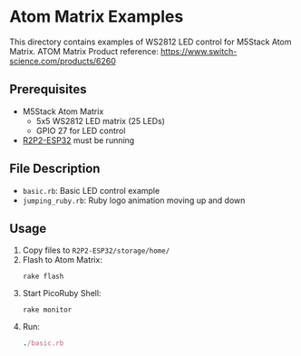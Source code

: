 # Atom Matrix Examples

This directory contains examples of WS2812 LED control for M5Stack Atom Matrix.
ATOM Matrix Product reference: https://www.switch-science.com/products/6260

## Prerequisites

- M5Stack Atom Matrix
  - 5x5 WS2812 LED matrix (25 LEDs)
  - GPIO 27 for LED control
- [R2P2-ESP32](https://github.com/picoruby/R2P2-ESP32) must be running

## File Description

- `basic.rb`: Basic LED control example
- `jumping_ruby.rb`: Ruby logo animation moving up and down

## Usage

1. Copy files to `R2P2-ESP32/storage/home/`
2. Flash to Atom Matrix:
   ```
   rake flash
   ```
3. Start PicoRuby Shell:
   ```
   rake monitor
   ```
4. Run:
   ```ruby
   ./basic.rb
   ```
